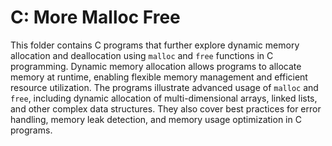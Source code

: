 # C: More Malloc Free

This folder contains C programs that further explore dynamic memory allocation and deallocation using `malloc` and `free` functions in C programming. Dynamic memory allocation allows programs to allocate memory at runtime, enabling flexible memory management and efficient resource utilization. The programs illustrate advanced usage of `malloc` and `free`, including dynamic allocation of multi-dimensional arrays, linked lists, and other complex data structures. They also cover best practices for error handling, memory leak detection, and memory usage optimization in C programs.
